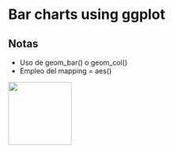 # Bar charts using ggplot


## Notas
- Uso de geom_bar() o geom_col()
- Empleo del mapping = aes()


<img src="images/Data1Unida11.tiff" width="128"/>
